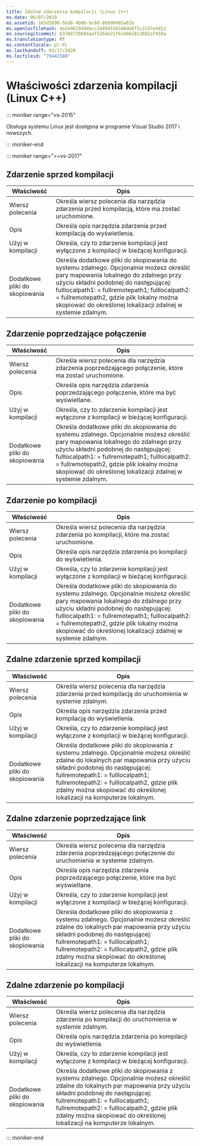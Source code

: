 ```yaml
---
title: Zdalne zdarzenia kompilacji (Linux C++)
ms.date: 06/07/2019
ms.assetid: 165d3690-5bd8-4b0b-bc66-8b699d85a61b
ms.openlocfilehash: 4a3e9019d4dacc3d494feb5d6de8f5c2247e4d12
ms.sourcegitcommit: 63784729604aaf526de21f6c6b62813882af930a
ms.translationtype: MT
ms.contentlocale: pl-PL
ms.lasthandoff: 03/17/2020
ms.locfileid: "79441500"
---
```

# <a name="build-event-properties-linux-c"></a>Właściwości zdarzenia kompilacji (Linux C++)

::: moniker range="vs-2015"

Obsługa systemu Linux jest dostępna w programie Visual Studio 2017 i nowszych.

::: moniker-end

::: moniker range=">=vs-2017"

## <a name="pre-build-event"></a>Zdarzenie sprzed kompilacji

| Właściwość | Opis |
|--|--|
| Wiersz polecenia | Określa wiersz polecenia dla narzędzia zdarzenia przed kompilacją, które ma zostać uruchomione. |
| Opis | Określa opis narzędzia zdarzenia przed kompilacją do wyświetlenia. |
| Użyj w kompilacji | Określa, czy to zdarzenie kompilacji jest wyłączone z kompilacji w bieżącej konfiguracji. |
| Dodatkowe pliki do skopiowania | Określa dodatkowe pliki do skopiowania do systemu zdalnego. Opcjonalnie możesz określić pary mapowania lokalnego do zdalnego przy użyciu składni podobnej do następującej: fulllocalpath1: = fullremotepath1; fulllocalpath2: = fullremotepath2, gdzie plik lokalny można skopiować do określonej lokalizacji zdalnej w systemie zdalnym. |

## <a name="pre-link-event"></a>Zdarzenie poprzedzające połączenie

| Właściwość | Opis |
|--|--|
| Wiersz polecenia | Określa wiersz polecenia dla narzędzia zdarzenia poprzedzającego połączenie, które ma zostać uruchomione. |
| Opis | Określa opis narzędzia zdarzenia poprzedzającego połączenie, które ma być wyświetlane. |
| Użyj w kompilacji | Określa, czy to zdarzenie kompilacji jest wyłączone z kompilacji w bieżącej konfiguracji. |
| Dodatkowe pliki do skopiowania | Określa dodatkowe pliki do skopiowania do systemu zdalnego. Opcjonalnie możesz określić pary mapowania lokalnego do zdalnego przy użyciu składni podobnej do następującej: fulllocalpath1: = fullremotepath1; fulllocalpath2: = fullremotepath2, gdzie plik lokalny można skopiować do określonej lokalizacji zdalnej w systemie zdalnym. |

## <a name="post-build-event"></a>Zdarzenie po kompilacji

| Właściwość | Opis |
|--|--|
| Wiersz polecenia | Określa wiersz polecenia dla narzędzia zdarzenia po kompilacji, które ma zostać uruchomione. |
| Opis | Określa opis narzędzia zdarzenia po kompilacji do wyświetlenia. |
| Użyj w kompilacji | Określa, czy to zdarzenie kompilacji jest wyłączone z kompilacji w bieżącej konfiguracji. |
| Dodatkowe pliki do skopiowania | Określa dodatkowe pliki do skopiowania do systemu zdalnego. Opcjonalnie możesz określić pary mapowania lokalnego do zdalnego przy użyciu składni podobnej do następującej: fulllocalpath1: = fullremotepath1; fulllocalpath2: = fullremotepath2, gdzie plik lokalny można skopiować do określonej lokalizacji zdalnej w systemie zdalnym. |

## <a name="remote-pre-build-event"></a>Zdalne zdarzenie sprzed kompilacji

| Właściwość | Opis |
|--|--|
| Wiersz polecenia | Określa wiersz polecenia dla narzędzia zdarzenia przed kompilacją do uruchomienia w systemie zdalnym. |
| Opis | Określa opis narzędzia zdarzenia przed kompilacją do wyświetlenia. |
| Użyj w kompilacji | Określa, czy to zdarzenie kompilacji jest wyłączone z kompilacji w bieżącej konfiguracji. |
| Dodatkowe pliki do skopiowania | Określa dodatkowe pliki do skopiowania z systemu zdalnego. Opcjonalnie możesz określić zdalne do lokalnych par mapowania przy użyciu składni podobnej do następującej: fullremotepath1: = fulllocalpath1; fullremotepath2: = fulllocalpath2, gdzie plik zdalny można skopiować do określonej lokalizacji na komputerze lokalnym. |

## <a name="remote-pre-link-event"></a>Zdalne zdarzenie poprzedzające link

| Właściwość | Opis |
|--|--|
| Wiersz polecenia | Określa wiersz polecenia dla narzędzia zdarzenia poprzedzającego połączenie do uruchomienia w systemie zdalnym. |
| Opis | Określa opis narzędzia zdarzenia poprzedzającego połączenie, które ma być wyświetlane. |
| Użyj w kompilacji | Określa, czy to zdarzenie kompilacji jest wyłączone z kompilacji w bieżącej konfiguracji. |
| Dodatkowe pliki do skopiowania | Określa dodatkowe pliki do skopiowania z systemu zdalnego. Opcjonalnie możesz określić zdalne do lokalnych par mapowania przy użyciu składni podobnej do następującej: fullremotepath1: = fulllocalpath1; fullremotepath2: = fulllocalpath2, gdzie plik zdalny można skopiować do określonej lokalizacji na komputerze lokalnym. |

## <a name="remote-post-build-event"></a>Zdalne zdarzenie po kompilacji

| Właściwość | Opis |
|--|--|
| Wiersz polecenia | Określa wiersz polecenia dla narzędzia zdarzenia po kompilacji do uruchomienia w systemie zdalnym. |
| Opis | Określa opis narzędzia zdarzenia po kompilacji do wyświetlenia. |
| Użyj w kompilacji | Określa, czy to zdarzenie kompilacji jest wyłączone z kompilacji w bieżącej konfiguracji. |
| Dodatkowe pliki do skopiowania | Określa dodatkowe pliki do skopiowania z systemu zdalnego. Opcjonalnie możesz określić zdalne do lokalnych par mapowania przy użyciu składni podobnej do następującej: fullremotepath1: = fulllocalpath1; fullremotepath2: = fulllocalpath2, gdzie plik zdalny można skopiować do określonej lokalizacji na komputerze lokalnym. |

::: moniker-end

